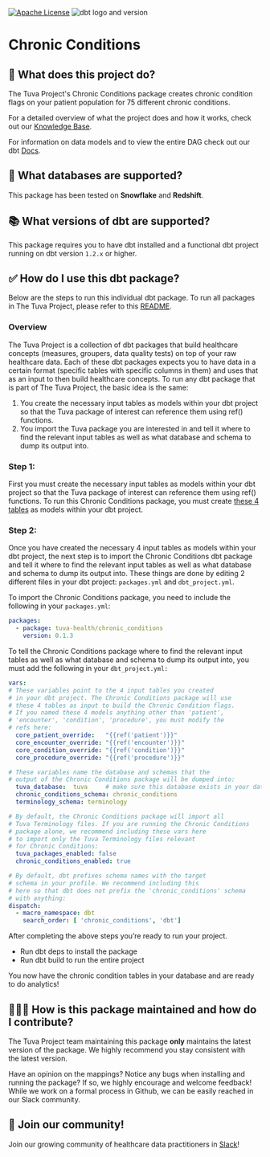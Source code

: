 [![Apache License](https://img.shields.io/badge/License-Apache%202.0-blue.svg)](https://opensource.org/licenses/Apache-2.0) ![dbt logo and version](https://img.shields.io/static/v1?logo=dbt&label=dbt-version&message=1.2.x&color=orange)

# Chronic Conditions

## 🧰 What does this project do?

The Tuva Project's Chronic Conditions package creates chronic condition flags on your patient population for 75 different chronic conditions. 

For a detailed overview of what the project does and how it works, check out our [Knowledge Base](https://thetuvaproject.com/docs/packages/chronic-conditions).  

For information on data models and to view the entire DAG check out our dbt [Docs](https://tuva-health.github.io/chronic_conditions/#!/overview/terminology).

## 🔌 What databases are supported?

This package has been tested on **Snowflake** and **Redshift**.

## 📚 What versions of dbt are supported?

This package requires you to have dbt installed and a functional dbt project running on dbt version `1.2.x` or higher.

## ✅ How do I use this dbt package?

Below are the steps to run this individual dbt package.  To run all packages in The Tuva Project, please refer to this [README](https://github.com/tuva-health/the_tuva_project#readme).

### Overview

The Tuva Project is a collection of dbt packages that build healthcare concepts (measures, groupers, data quality tests) on top of your raw healthcare data. Each of these dbt packages expects you to have data in a certain format (specific tables with specific columns in them) and uses that as an input to then build healthcare concepts. To run any dbt package that is part of The Tuva Project, the basic idea is the same:

1. You create the necessary input tables as models within your dbt project so that the Tuva package of interest can reference them using ref() functions.
2. You import the Tuva package you are interested in and tell it where to find the relevant input tables as well as what database and schema to dump its output into.

### **Step 1:**

First you must create the necessary input tables as models within your dbt project so that the Tuva package of interest can reference them using ref() functions. To run this Chronic Conditions package, you must create [these 4 tables](https://tuva-health.github.io/chronic_conditions/#!/model/model.chronic_conditions_input.condition) as models within your dbt project.

### **Step 2:**

Once you have created the necessary 4 input tables as models within your dbt project, the next step is to import the Chronic Conditions dbt package and tell it where to find the relevant input tables as well as what database and schema to dump its output into. These things are done by editing 2 different files in your dbt project: `packages.yml` and `dbt_project.yml`. 

To import the Chronic Conditions package, you need to include the following in your `packages.yml`:

```yaml
packages:
  - package: tuva-health/chronic_conditions
    version: 0.1.3
```

To tell the Chronic Conditions package where to find the relevant input tables as well as what database and schema to dump its output into, you must add the following in your `dbt_project.yml:`

```yaml
vars:
# These variables point to the 4 input tables you created 
# in your dbt project. The Chronic Conditions package will use
# these 4 tables as input to build the Chronic Condition flags.
# If you named these 4 models anything other than 'patient',
# 'encounter', 'condition', 'procedure', you must modify the
# refs here:
  core_patient_override:   "{{ref('patient')}}"
  core_encounter_override: "{{ref('encounter')}}"
  core_condition_override: "{{ref('condition')}}"
  core_procedure_override: "{{ref('procedure')}}"

# These variables name the database and schemas that the
# output of the Chronic Conditions package will be dumped into:
  tuva_database:  tuva     # make sure this database exists in your data warehouse
  chronic_conditions_schema: chronic_conditions
  terminology_schema: terminology

# By default, the Chronic Conditions package will import all
# Tuva Terminology files. If you are running the Chronic Conditions
# package alone, we recommend including these vars here
# to import only the Tuva Terminology files relevant
# for Chronic Conditions:
  tuva_packages_enabled: false	    
  chronic_conditions_enabled: true       

# By default, dbt prefixes schema names with the target 
# schema in your profile. We recommend including this 
# here so that dbt does not prefix the 'chronic_conditions' schema
# with anything:
dispatch:
  - macro_namespace: dbt
    search_order: [ 'chronic_conditions', 'dbt']
```

After completing the above steps you’re ready to run your project.

- Run dbt deps to install the package
- Run dbt build to run the entire project

You now have the chronic condition tables in your database and are ready to do analytics!

## 🙋🏻‍♀️ ****How is this package maintained and how do I contribute?****

The Tuva Project team maintaining this package **only** maintains the latest version of the package. We highly recommend you stay consistent with the latest version.

Have an opinion on the mappings? Notice any bugs when installing and running the package? If so, we highly encourage and welcome feedback! While we work on a formal process in Github, we can be easily reached in our Slack community.

## 🤝 Join our community!

Join our growing community of healthcare data practitioners in [Slack](https://join.slack.com/t/thetuvaproject/shared_invite/zt-16iz61187-G522Mc2WGA2mHF57e0il0Q)!
